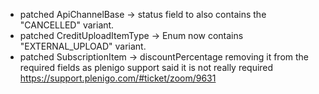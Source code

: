 - patched ApiChannelBase -> status field to also contains the "CANCELLED" variant.
- patched CreditUploadItemType -> Enum now contains "EXTERNAL_UPLOAD" variant.
- patched SubscriptionItem -> discountPercentage removing it from the required fields as plenigo support said it is not really required https://support.plenigo.com/#ticket/zoom/9631
